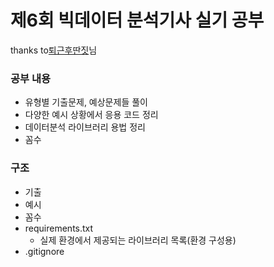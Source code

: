 # 제6회 빅데이터 분석기사 실기 공부

thanks to[퇴근후딴짓](https://github.com/lovedlim/BigDataCertificationCourses)님

### 공부 내용
 - 유형별 기출문제, 예상문제들 풀이
 - 다양한 예시 상황에서 응용 코드 정리
 - 데이터분석 라이브러리 용법 정리
 - 꼼수

### 구조
 - 기출
 - 예시
 - 꼼수
 - requirements.txt
   - 실제 환경에서 제공되는 라이브러리 목록(환경 구성용)
 - .gitignore
